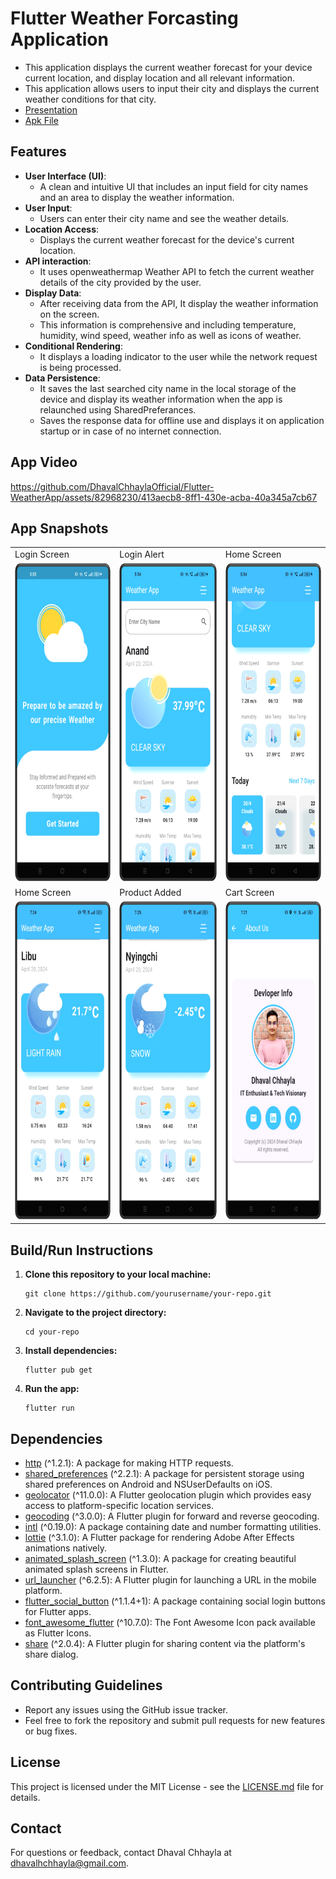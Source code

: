 
# Flutter Weather Forcasting Application

  * This application displays the current weather forecast for your device current location, and display location and all relevant information.
  * This application allows users to input their city and displays the current weather conditions for that city.
  * [Presentation](https://docs.google.com/presentation/d/1_1-G2Mqy-H0pORFcg3VFQWhrVnyeGH01QFBZZqM4yC8/edit?usp=sharing)
  * [Apk File](https://drive.google.com/file/d/1oVmtHDkwGu1V7ui_tH1CpQBd7b7cxQHW/view?usp=sharing)

## Features

- **User Interface (UI)**:
  * A clean and intuitive UI that includes an input field for city names and an area to display the weather information.
- **User Input**:
  * Users can enter their city name and see the weather details.
- **Location Access**:
  * Displays the current weather forecast for the device's current location.
- **API interaction**:
  * It uses openweathermap Weather API to fetch the current weather details of the city provided by the user.
- **Display Data**:
  * After receiving data from the API, It display the weather information on the screen.
  * This information is comprehensive and including temperature, humidity, wind speed, weather info as well as icons of weather.
- **Conditional Rendering**:
  * It displays a loading indicator to the user while the network request is being processed.
- **Data Persistence**:
  * It saves the last searched city name in the local storage of the device and display its weather information when the app is relaunched using SharedPreferances.
  * Saves the response data for offline use and displays it on application startup or in case of no internet connection.

## App Video

https://github.com/DhavalChhaylaOfficial/Flutter-WeatherApp/assets/82968230/413aecb8-8ff1-430e-acba-40a345a7cb67 
   
## App Snapshots

<table>
  <tr>
    <td>Login Screen</td>
     <td>Login Alert</td>
     <td>Home Screen</td>
  </tr>
  <tr>
    <td><img src="Preview/1.png" width=240 height=510></td>
    <td><img src="Preview/2.png" width=240 height=510></td>
    <td><img src="Preview/3.png" width=240 height=510></td>
  </tr>

   <tr>
    <td>Home Screen</td>
     <td>Product Added</td>
     <td>Cart Screen</td>
  </tr>
  <tr>
    <td><img src="Preview/4.png" width=240 height=510></td>
    <td><img src="Preview/5.png" width=240 height=510></td>
    <td><img src="Preview/6.png" width=240 height=510></td>
  </tr>

 
 </table>

## Build/Run Instructions

1. **Clone this repository to your local machine:**

    ```
    git clone https://github.com/yourusername/your-repo.git
    ```

2. **Navigate to the project directory:**

    ```
    cd your-repo
    ```

3. **Install dependencies:**

    ```
    flutter pub get
    ```

4. **Run the app:**

    ```
    flutter run
    ```

## Dependencies

- [http](https://pub.dev/packages/http) (^1.2.1): A package for making HTTP requests.
- [shared_preferences](https://pub.dev/packages/shared_preferences) (^2.2.1): A package for persistent storage using shared preferences on Android and NSUserDefaults on iOS.
- [geolocator](https://pub.dev/packages/geolocator) (^11.0.0): A Flutter geolocation plugin which provides easy access to platform-specific location services.
- [geocoding](https://pub.dev/packages/geocoding) (^3.0.0): A Flutter plugin for forward and reverse geocoding.
- [intl](https://pub.dev/packages/intl) (^0.19.0): A package containing date and number formatting utilities.
- [lottie](https://pub.dev/packages/lottie) (^3.1.0): A Flutter package for rendering Adobe After Effects animations natively.
- [animated_splash_screen](https://pub.dev/packages/animated_splash_screen) (^1.3.0): A package for creating beautiful animated splash screens in Flutter.
- [url_launcher](https://pub.dev/packages/url_launcher) (^6.2.5): A Flutter plugin for launching a URL in the mobile platform.
- [flutter_social_button](https://pub.dev/packages/flutter_social_button) (^1.1.4+1): A package containing social login buttons for Flutter apps.
- [font_awesome_flutter](https://pub.dev/packages/font_awesome_flutter) (^10.7.0): The Font Awesome Icon pack available as Flutter Icons.
- [share](https://pub.dev/packages/share) (^2.0.4): A Flutter plugin for sharing content via the platform's share dialog.



## Contributing Guidelines

- Report any issues using the GitHub issue tracker.
- Feel free to fork the repository and submit pull requests for new features or bug fixes.

## License

This project is licensed under the MIT License - see the [LICENSE.md](LICENSE.md) file for details.

## Contact

For questions or feedback, contact Dhaval Chhayla at dhavalhchhayla@gmail.com.

 
